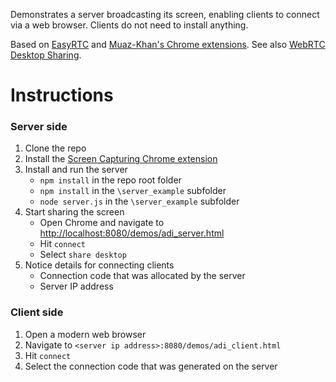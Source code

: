 
Demonstrates a server broadcasting its screen, enabling clients to connect via a web browser. Clients do not need to install anything.

Based on [EasyRTC](http://easyrtc.com) and [Muaz-Khan's Chrome extensions](https://github.com/muaz-khan/Chrome-Extensions).
See also [WebRTC Desktop Sharing](https://chrome.google.com/webstore/detail/webrtc-desktop-sharing/nkemblooioekjnpfekmjhpgkackcajhg).

# Instructions

### Server side

1. Clone the repo
1. Install the [Screen Capturing Chrome extension](https://chrome.google.com/webstore/detail/screen-capturing/ajhifddimkapgcifgcodmmfdlknahffk)
1. Install and run the server
    - `npm install` in the repo root folder
    - `npm install` in the `\server_example` subfolder
    - `node server.js` in the `\server_example` subfolder
1. Start sharing the screen
    - Open Chrome and navigate to [http://localhost:8080/demos/adi_server.html](http://localhost:8080/demos/adi_server.html)
    - Hit `connect`
    - Select `share desktop`
1. Notice details for connecting clients
    - Connection code that was allocated by the server
    - Server IP address

### Client side

1. Open a modern web browser
1. Navigate to `<server ip address>:8080/demos/adi_client.html`
1. Hit `connect`
1. Select the connection code that was generated on the server

